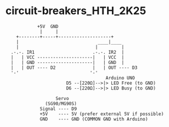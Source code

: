 # circuit-breakers_HTH_2K25
                +5V  GND
                 |     |
        +--------+-----+--------------------+
        |                              ____|____
        |                             |         |
      .-.-. IR1                      .-.-. IR2  |
      |   | VCC ---------------------|   | VCC  |
      |   | GND ---------------------|   | GND  |
      |   | OUT ---- D2              |   | OUT ---- D3
      '-'                           '-'  
                                          Arduino UNO
                           D5 --[220Ω]-->|> LED Free (to GND)
                           D6 --[220Ω]-->|> LED Busy (to GND)

                       Servo
                   (SG90/MG90S)
                 Signal ---- D9
                 +5V    ---- 5V (prefer external 5V if possible)
                 GND    ---- GND (COMMON GND with Arduino)


